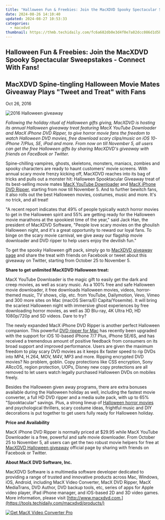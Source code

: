 ```yaml
---
title: "Halloween Fun & Freebies: Join the MacXDVD Spooky Spectacular Sweepstakes - Connect With Fans!"
date: 2024-08-26 14:10:40
updated: 2024-08-27 10:53:33
categories:
  - macxdvd
thumbnail: https://thmb.techidaily.com/fc6a682db0e3d4f0e7a82dcc086d1d5b243871658075302bd97663f943820452.jpg
---
```


## Halloween Fun & Freebies: Join the MacXDVD Spooky Spectacular Sweepstakes - Connect With Fans!

## MacXDVD Spine-tingling Halloween Movie Mates Giveaway Plays "Tweet and Treat" with Fans 

Oct 26, 2016

![2016 Halloween giveaway](https://www.macxdvd.com/press-room/../press-room/image/halloween-2016.jpg) 

_Following the holiday ritual of Halloween gifts giving, MacXDVD is hosting its annual Halloween giveaway treat featuring MacX YouTube Downloader and MacX iPhone DVD Ripper, to give horror movie fans the freedom to watch Halloween DVD movies, free download scary clips/music on iOS 10- iPhone 7/Plus, SE, iPad and more. From now on till November 5, all users can get the free Halloween gifts by sharing MacXDVD's giveaway with friends on FaceBook or Twitter._ 

Spine-chilling vampires, ghosts, skeletons, monsters, maniacs, zombies and spooky characters are ready to haunt customers' movie screens. With annual scary movie frenzy kicking off, MacXDVD reaches into its bag of tricks and pulls out a monster hit: Halloween Spooktacular Giveaway treat of its best-selling movie mates [MacX YouTube Downloader](https://tools.techidaily.com/macxdvd/products/) and [MacX iPhone DVD Ripper](https://tools.techidaily.com/macxdvd/products/), starting from now till November 5\. And to further bewitch fans, it also rolls out the best Halloween movies, costumes, music and more. It's no trick, and all treat!

"A recent report indicates that 49% of people typically watch horror movies to get in the Halloween spirit and 55% are getting ready for the Halloween movie marathons at the spookiest time of the year," said Jack Han, the president of MacXDVD Software, "People love scary movies on the ghoulish Halloween night, and it's a great opportunity to reward our loyal fans. To binge on the scary movie carnival, we give away our flagship movie downloader and DVD ripper to help users enjoy the devilish fun."

To get the spooky Halloween gift pack, simply go to [MacXDVD giveaway page](https://tools.techidaily.com/macxdvd/products/) and share the treat with friends on Facebook or tweet about this giveaway on Twitter, starting from October 25 to November 5\. 

**Share to get unlimited MacXDVD Halloween treat:** 

MacX YouTube Downloader is the magic gift to easily get the dark and creep movies, as well as scary music. As a 100% free and safe Halloween movie downloader, it free downloads Halloween movies, videos, horror-themed music, TV shows, clip, etc. from YouTube, Dailymotion, Vevo, Vimeo and 300 more sites on Mac (macOS Sierra/El Capita/Yosemite). It will bring the scariest Halloween night with immersive ghost experiences by free downloading horror movies, as well as 3D Blu-ray, 4K Ultra HD, HD 1080p/720p and SD videos. Dare to try? 

The newly expanded MacX iPhone DVD Ripper is another perfect Halloween companion. This powerful [DVD ripper for Mac](https://tools.techidaily.com/macxdvd/products/) has recently been upgraded with the support for iOS 10-based iPhone 7/7 Plus, iPhone SE/6S, and has received a tremendous amount of positive feedback from consumers on its broad support and improved performance. Users are given the maximum freedom to play scary DVD movies as it keeps 8x faster speed to rip DVDs into MP4, H.264, MOV, M4V, MP3 and more. Ripping encrypted DVD movies? No problem, goblin. Copy protections like CSS encryption, Sony ARccOS, region protection, UOPs, Disney new copy protections are all removed to let users watch legally purchased Halloween DVDs on mobiles freely.

Besides the Halloween given away programs, there are extra bonuses available during the Halloween holiday as well, including the fastest movie converter, a full HD DVD ripper and a media suite pack, with up to 65% "Spooktacular" savings. Plus, a strong lineup of [Halloween horror movies](https://tools.techidaily.com/macxdvd/products/) and psychological thrillers, scary costume ideas, frightful music and DIY decorations is put together to get users fully ready for Halloween holiday. 

**Price and Availability**

MacX iPhone DVD Ripper is normally priced at $29.95 while MacX YouTube Downloader is a free, powerful and safe movie downloader. From October 25 to November 5, all users can get the two robust movie helpers for free at [MacXDVD Halloween giveaway](https://tools.techidaily.com/macxdvd/products/) official page by sharing with friends on Facebook or Twitter. 

**About MacX DVD Software, Inc.**

MacXDVD Software is a multimedia software developer dedicated to providing a range of trusted and innovative products across Mac, Windows, iOS, Android, including MacX Video Converter, MacX DVD Ripper, MacX MediaTrans, DVD Author, DVD backup tools, etc, series of apps for Apple video player, iPad iPhone manager, and iOS-based 2D and 3D video games. More information, please visit [http://www.macxdvd.com.](https://tools.techidaily.com/macxdvd/products/)

[![Get MacX Video Converter Pro](https://www.macxdvd.com/press-room/../adv/mvcp-banner-r.jpg)](https://tools.techidaily.com/macxdvd/products/)

<ins class="adsbygoogle"
     style="display:block"
     data-ad-format="autorelaxed"
     data-ad-client="ca-pub-7571918770474297"
     data-ad-slot="1223367746"></ins>



<ins class="adsbygoogle"
     style="display:block"
     data-ad-client="ca-pub-7571918770474297"
     data-ad-slot="8358498916"
     data-ad-format="auto"
     data-full-width-responsive="true"></ins>
